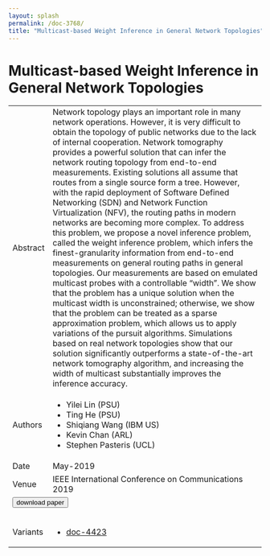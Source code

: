 ```yaml
---
layout: splash
permalink: /doc-3768/
title: "Multicast-based Weight Inference in General Network Topologies"
---
```


# Multicast-based Weight Inference in General Network Topologies

<table>
    <tbody>
    <tr>
        <td>Abstract</td>
        <td>Network topology plays an important role in many network operations. However, it is very difficult to obtain the topology of public networks due to the lack of internal cooperation. Network tomography provides a powerful solution that can infer the network routing topology from end-to-end measurements. Existing solutions all assume that routes from a single source form a tree. However, with the rapid deployment of Software Defined Networking (SDN) and Network Function Virtualization (NFV), the routing paths in modern networks are becoming more complex. To address this problem, we propose a novel inference problem, called the weight inference problem, which infers the finest-granularity information from end-to-end measurements on general routing paths in general topologies. Our measurements are based on emulated multicast probes with a controllable “width”. We show that the problem has a unique solution when the multicast width is unconstrained; otherwise, we show that the problem can be treated as a sparse approximation problem, which allows us to apply variations of the pursuit algorithms. Simulations based on real network topologies show that our solution significantly outperforms a state-of-the-art network tomography algorithm, and increasing the width of multicast substantially improves the inference accuracy.</td>
    </tr>
    <tr>
        <td>Authors</td>
        <td>
            <ul>
                <li>Yilei Lin (PSU)</li>
                <li>Ting He (PSU)</li>
                <li>Shiqiang Wang (IBM US)</li>
                <li>Kevin Chan (ARL)</li>
                <li>Stephen Pasteris (UCL)</li>
            </ul>
        </td>
    </tr>
    <tr>
        <td>Date</td>
        <td>May-2019</td>
    </tr>
    <tr>
        <td>Venue</td>
        <td>IEEE International Conference on Communications 2019</td>
    </tr>
        <tr>
            <td colspan="2">
                <form method="get" action="https://dais-ita.org/sites/default/files/YL_ICC2019.pdf">
                    <button type="submit">download paper</button>
                </form>
            </td>
        </tr>
        <tr>
            <td>Variants</td>
            <td>
                <ul>
                    <li><a href="${varId}">doc-4423</a></li>
                </ul>
            </td>
        </tr>
    </tbody>
</table>
